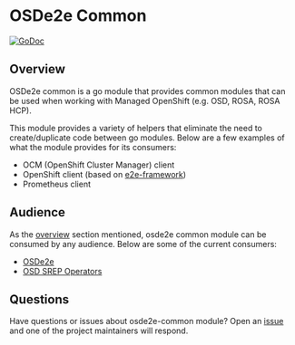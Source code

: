 # OSDe2e Common

[![GoDoc](https://godoc.org/github.com/openshift/osde2e-common?status.svg)](https://godoc.org/github.com/openshift/osde2e-common)

## Overview

OSDe2e common is a go module that provides common modules that can be used
when working with Managed OpenShift (e.g. OSD, ROSA, ROSA HCP).

This module provides a variety of helpers that eliminate the need to
create/duplicate code between go modules. Below are a few examples of what
the module provides for its consumers:

* OCM (OpenShift Cluster Manager) client
* OpenShift client (based on [e2e-framework](https://github.com/kubernetes-sigs/e2e-framework))
* Prometheus client

## Audience

As the [overview](#overview) section mentioned, osde2e common module can be
consumed by any audience. Below are some of the current consumers:

* [OSDe2e](https://github.com/openshift/osde2e)
* [OSD SREP Operators](https://github.com/openshift?q=operator&type=public&language=go&sort=)

## Questions

Have questions or issues about osde2e-common module? Open an
[issue](https://github.com/openshift/osde2e-common/issues/new) and one
of the project maintainers will respond.
